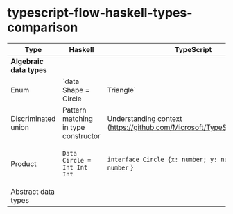 # typescript-flow-haskell-types-comparison

| Type  | Haskell  | TypeScript  | Flow | JSON Schema  |
|---|---|---|---|---|
| **Algebraic data types**  |   |   |   |   |
| Enum  |  `data Shape = Circle | Triangle` | `type Shape = CircleInterface | TriangleInterface`  |  `var Shape: CircleVar | TriangleVar` |  `anyOf: [{ type: "object"}, { type: "object"}]` |
| Discriminated union  |  Pattern matching in type constructor | Understanding context (https://github.com/Microsoft/TypeScript/pull/9163)  |  Understanding context (https://flowtype.org/blog/2015/07/03/Disjoint-Unions.html) |  - |
|Product|`Data Circle = Int Int Int`| `interface Circle {x: number; y: number; radius: number` }| `var Circle = {x: number, y: number, radius: number}` | `type: "object", properties: {x: "number", y: "number", radius: "number"}` |
|Abstract data types| ||||
